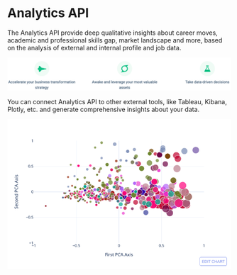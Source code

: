 # Analytics API

The Analytics API provide deep qualitative insights about career moves, academic and professional skills gap, market landscape and more, based on the analysis of external and internal profile and job data.

![](../.gitbook/assets/screenshot-2020-04-17-at-18.40.15.png)

You can connect Analytics API to other external tools, like Tableau, Kibana, Plotly, etc. and generate comprehensive insights about your data.

![Example plot: PCA Bubble Plot Over 6 risks: Labour Requiring Bending or Twisting \(radius size\)](../.gitbook/assets/screenshot-2020-04-08-at-09.20.59.png)


